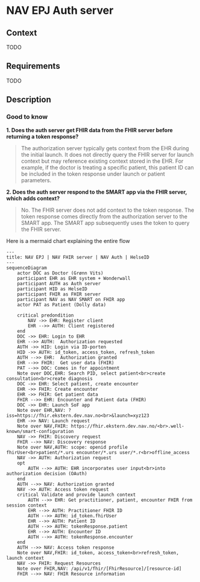 # NAV EPJ Auth server

## Context

TODO

## Requirements

TODO

## Description

### Good to know

**1. Does the auth server get FHIR data from the FHIR server before returning a token response?**

> The authorization server typically gets context from the EHR during the initial launch. It does not directly query the FHIR server for launch context but may reference existing context stored in the EHR. For example, if the doctor is treating a specific patient, this patient ID can be included in the token response under launch or patient parameters.

**2. Does the auth server respond to the SMART app via the FHIR server, which adds context?**
> No. The FHIR server does not add context to the token response. The token response comes directly from the authorization server to the SMART app. The SMART app subsequently uses the token to query the FHIR server.

Here is a mermaid chart explaining the entire flow

```mermaid
---
title: NAV EPJ | NAV FHIR server | NAV Auth | HelseID
---
sequenceDiagram
    actor DOC as Doctor (Grønn Vits)
    participant EHR as EHR system + Wonderwall
    participant AUTH as Auth server
    participant HID as HelseID
    participant FHIR as FHIR server
    participant NAV as NAV SMART on FHIR app
    actor PAT as Patient (Dolly data)
    
    critical predondition 
        NAV ->> EHR: Register client
        EHR -->> AUTH: Client registered
    end
    DOC ->> EHR: Login to EHR
    EHR -->> AUTH:  Authorization requested
    AUTH ->> HID: Login via ID-porten
    HID ->> AUTH: id_token, access_token, refresh_token
    AUTH -->> EHR:  Authorization granted
    EHR -->> FHIR:  Get user data (FHIR)
    PAT -->> DOC: Comes in for appointment
    Note over DOC,EHR: Search PID, select patient<br>create consultation<br>create diagnosis
    DOC ->> EHR: Select patient, create encounter
    EHR ->> FHIR: Create encounter
    EHR ->> FHIR: Get patient data
    FHIR -->> EHR: Encounter and Patient data (FHIR)
    DOC ->> EHR: Launch SoF app
    Note over EHR,NAV: ?iss=https://fhir.ekstern.dev.nav.no<br>&launch=xyz123
    EHR ->> NAV: Launch request
    Note over NAV,FHIR: https://fhir.ekstern.dev.nav.no/<br>.well-known/smart-configuration
    NAV ->> FHIR: Discovery request
    FHIR -->> NAV: Discovery response
    Note over NAV,AUTH: scope: openid profile fhirUser<br>patient/*.urs encounter/*.urs user/*.r<br>offline_access
    NAV ->> AUTH: Authorization request
    opt
        AUTH -->> AUTH: EHR incorporates user input<br>into authorization decision (OAuth)
    end
    AUTH -->> NAV: Authorization granted
    NAV ->> AUTH: Access token request
    critical Validate and provide launch context
        AUTH -->> EHR: Get practitioner, patient, encounter FHIR from session context
        EHR -->> AUTH: Practitioner FHIR ID
        AUTH -->> AUTH: id_token.fhirUser
        EHR -->> AUTH: Patient ID
        AUTH -->> AUTH: tokenResponse.patient
        EHR -->> AUTH: Encounter ID
        AUTH -->> AUTH: tokenResponse.encounter
    end
    AUTH -->> NAV: Access token response
    Note over NAV,FHIR: id_token, access_token<br>refresh_token, launch context
    NAV ->> FHIR: Request Resources
    Note over FHIR,NAV: /api/v1/fhir/[FhirResource]/[resource-id]
    FHIR -->> NAV: FHIR Resource information
```

